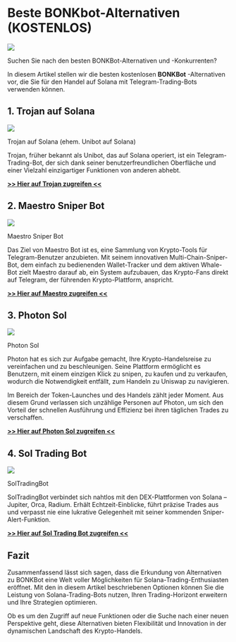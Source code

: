 # Beste BONKbot-Alternativen (KOSTENLOS)

![](https://miro.medium.com/v2/1*3eKxgv2xEc8r3UNMhtat-Q.png)

Suchen Sie nach den besten BONKBot-Alternativen und -Konkurrenten?

In diesem Artikel stellen wir die besten kostenlosen
**BONKBot**
-Alternativen vor, die Sie für den Handel auf Solana mit Telegram-Trading-Bots verwenden können.

## 1. Trojan auf Solana

![](https://miro.medium.com/v2/1*e7Ep9JrjlXLnuNGQB603bQ.png)

Trojan auf Solana (ehem. Unibot auf Solana)

Trojan, früher bekannt als Unibot, das auf Solana operiert, ist ein Telegram-Trading-Bot, der sich dank seiner benutzerfreundlichen Oberfläche und einer Vielzahl einzigartiger Funktionen von anderen abhebt.

[**>> Hier auf Trojan zugreifen <<**](https://t.me/solana_trojanbot?start=r-corokere)

## 2. Maestro Sniper Bot

![](https://miro.medium.com/v2/0*YuuNJHyt6AoWClpn.png)

Maestro Sniper Bot

Das Ziel von Maestro Bot ist es, eine Sammlung von Krypto-Tools für Telegram-Benutzer anzubieten. Mit seinem innovativen Multi-Chain-Sniper-Bot, dem einfach zu bedienenden Wallet-Tracker und dem aktiven Whale-Bot zielt Maestro darauf ab, ein System aufzubauen, das Krypto-Fans direkt auf Telegram, der führenden Krypto-Plattform, anspricht.

[**>> Hier auf Maestro zugreifen <<**](https://t.me/maestro?start=r-corokere)

## 3. Photon Sol

![](https://miro.medium.com/v2/1*_1Bt2WEYyqcwCOMngrYRBw.png)

Photon Sol

Photon hat es sich zur Aufgabe gemacht, Ihre Krypto-Handelsreise zu vereinfachen und zu beschleunigen. Seine Plattform ermöglicht es Benutzern, mit einem einzigen Klick zu snipen, zu kaufen und zu verkaufen, wodurch die Notwendigkeit entfällt, zum Handeln zu Uniswap zu navigieren.

Im Bereich der Token-Launches und des Handels zählt jeder Moment. Aus diesem Grund verlassen sich unzählige Personen auf Photon, um sich den Vorteil der schnellen Ausführung und Effizienz bei ihren täglichen Trades zu verschaffen.

[**>> Hier auf Photon Sol zugreifen <<**](https://photon-sol.tinyastro.io/@coro)

## 4. Sol Trading Bot

![](https://miro.medium.com/v2/0*yHsk8f_7oi1xG_PN.png)

SolTradingBot

SolTradingBot verbindet sich nahtlos mit den DEX-Plattformen von Solana – Jupiter, Orca, Radium. Erhält Echtzeit-Einblicke, führt präzise Trades aus und verpasst nie eine lukrative Gelegenheit mit seiner kommenden Sniper-Alert-Funktion.

[**>> Hier auf Sol Trading Bot zugreifen <<**](https://t.me/SolanaTradingBot?start=BDySFLJki)


## Fazit

Zusammenfassend lässt sich sagen, dass die Erkundung von Alternativen zu BONKBot eine Welt voller Möglichkeiten für Solana-Trading-Enthusiasten eröffnet. Mit den in diesem Artikel beschriebenen Optionen können Sie die Leistung von Solana-Trading-Bots nutzen, Ihren Trading-Horizont erweitern und Ihre Strategien optimieren.

Ob es um den Zugriff auf neue Funktionen oder die Suche nach einer neuen Perspektive geht, diese Alternativen bieten Flexibilität und Innovation in der dynamischen Landschaft des Krypto-Handels.
```
